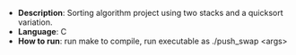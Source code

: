 - **Description**: Sorting algorithm project using two stacks and a quicksort variation.
- **Language**: C
- **How to run**: run make to compile, run executable as ./push_swap &lt;args&gt;

